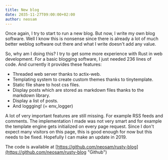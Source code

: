 ```yaml
---
title: New blog
date: 2035-11-27T09:00:00+02:00
author: neosam
---
```


Once again, I try to start to run a new blog.  But now, I write my own blog
software.  Well I know this is nonsense since there is already a lot of much
better weblog software out there and what I write doesn't add any value.

So, why am I doing this?  I try to get some more experience with Rust in
web development.  For a basic blogging software, I just needed 236 lines of
code.  And currently it provides these features:

* Threaded web server thanks to actix-web.
* Templating system to create custom themes thanks to tinytemplate.
* Static file share to host css files.
* Display posts which are stored as markdown files thanks to the markdown
  library.
* Display a list of posts.
* And loggging! (= env_logger)

A lot of very important features are still missing.  For example RSS feeds and
comments.  The implementation I made was not very smart and for example the
template engine gets initialized on every page request.  Since I don't expect
many visitors on this page, this is good enough for now but this needs to be
fixed.  Hopefully I can make an update in 2019.

The code is available at [https://github.com/neosam/rusty-blog](https://github.com/neosam/rusty-blog "Github")
 
